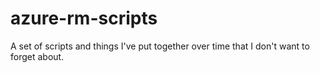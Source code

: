 # azure-rm-scripts
A set of scripts and things I've put together over time that I don't want to forget about.
